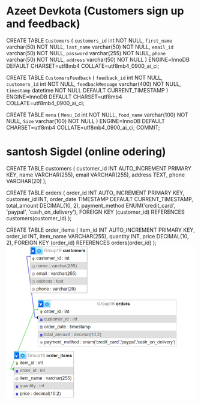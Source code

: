 
# Azeet Devkota (Customers sign up and feedback)
CREATE TABLE `Customers` (
  `customers_id` int NOT NULL,
  `first_name` varchar(50) NOT NULL,
  `last_name` varchar(50) NOT NULL,
  `email_id` varchar(50) NOT NULL,
  `password` varchar(255) NOT NULL,
  `phone` varchar(50) NOT NULL,
  `address` varchar(50) NOT NULL
) ENGINE=InnoDB DEFAULT CHARSET=utf8mb4 COLLATE=utf8mb4_0900_ai_ci;


CREATE TABLE `CustomersFeedback` (
  `feedback_id` int NOT NULL,
  `customers_id` int NOT NULL,
  `feedbackMessage` varchar(400) NOT NULL,
  `timestamp` datetime NOT NULL DEFAULT CURRENT_TIMESTAMP
) ENGINE=InnoDB DEFAULT CHARSET=utf8mb4 COLLATE=utf8mb4_0900_ai_ci;


CREATE TABLE `menu` (
  `Menu_Id` int NOT NULL,
  `food_name` varchar(100) NOT NULL,
  `Size` varchar(100) NOT NULL
) ENGINE=InnoDB DEFAULT CHARSET=utf8mb4 COLLATE=utf8mb4_0900_ai_ci;
COMMIT;
# santosh Sigdel (online odering)
CREATE TABLE customers (
    customer_id INT AUTO_INCREMENT PRIMARY KEY,
    name VARCHAR(255),
    email VARCHAR(255),
    address TEXT,
    phone VARCHAR(20)
);

CREATE TABLE orders (
    order_id INT AUTO_INCREMENT PRIMARY KEY,
    customer_id INT,
    order_date TIMESTAMP DEFAULT CURRENT_TIMESTAMP,
    total_amount DECIMAL(10, 2),
    payment_method ENUM('credit_card', 'paypal', 'cash_on_delivery'),
    FOREIGN KEY (customer_id) REFERENCES customers(customer_id)
);

CREATE TABLE order_items (
    item_id INT AUTO_INCREMENT PRIMARY KEY,
    order_id INT,
    item_name VARCHAR(255),
    quantity INT,
    price DECIMAL(10, 2),
    FOREIGN KEY (order_id) REFERENCES orders(order_id)
);
 <img src="images/erdiagramonlineodering.png" alt="erdiagram">

